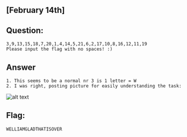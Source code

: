 [February 14th]
---
Question:
---
	3,9,13,15,18,7,20,1,4,14,5,21,6,2,17,10,8,16,12,11,19
	Please input the flag with no spaces! :)

Answer
---
	1. This seems to be a normal nr 3 is 1 letter = W
	2. I was right, posting picture for easily understanding the task:

![alt text](https://i.imgur.com/YPJaMZy.png)

Flag:
---
	WELLIAMGLADTHATISOVER